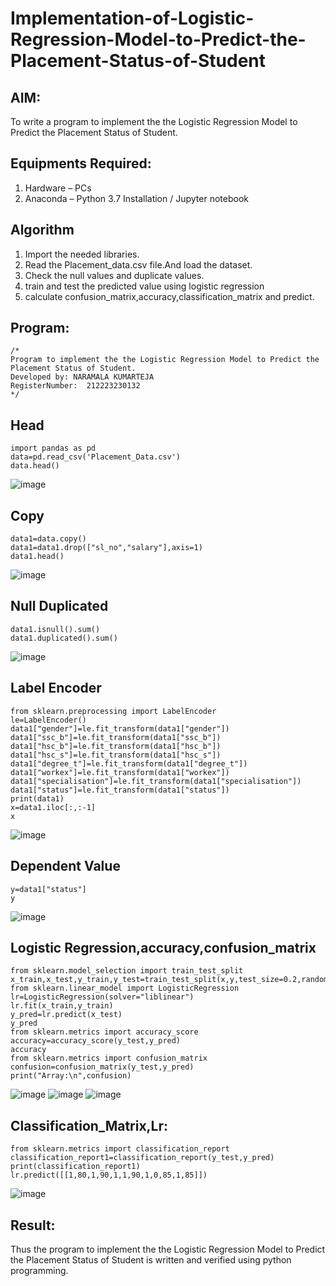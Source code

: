 # Implementation-of-Logistic-Regression-Model-to-Predict-the-Placement-Status-of-Student

## AIM:
To write a program to implement the the Logistic Regression Model to Predict the Placement Status of Student.

## Equipments Required:
1. Hardware – PCs
2. Anaconda – Python 3.7 Installation / Jupyter notebook

## Algorithm
1. Import the needed libraries.
2. Read the Placement_data.csv file.And load the dataset.
3. Check the null values and duplicate values.
4. train and test the predicted value using logistic regression
5. calculate confusion_matrix,accuracy,classification_matrix and predict.

## Program:
```
/*
Program to implement the the Logistic Regression Model to Predict the Placement Status of Student.
Developed by: NARAMALA KUMARTEJA
RegisterNumber:  212223230132
*/
```
## Head
```
import pandas as pd
data=pd.read_csv('Placement_Data.csv')
data.head()
```
![image](https://github.com/Jeshwanthkumarpayyavula/Implementation-of-Logistic-Regression-Model-to-Predict-the-Placement-Status-of-Student/assets/145742402/58f776d2-6a40-46ab-8d9c-afab7d7a65fa)

## Copy
```
data1=data.copy()
data1=data1.drop(["sl_no","salary"],axis=1)
data1.head()
```
![image](https://github.com/Jeshwanthkumarpayyavula/Implementation-of-Logistic-Regression-Model-to-Predict-the-Placement-Status-of-Student/assets/145742402/22b1b092-72aa-4f87-adea-df33b366fd28)

## Null Duplicated
```
data1.isnull().sum()
data1.duplicated().sum()
```
![image](https://github.com/Jeshwanthkumarpayyavula/Implementation-of-Logistic-Regression-Model-to-Predict-the-Placement-Status-of-Student/assets/145742402/cc75f313-c0f8-4d6f-934d-743e32037183)
## Label Encoder
```
from sklearn.preprocessing import LabelEncoder
le=LabelEncoder()
data1["gender"]=le.fit_transform(data1["gender"])
data1["ssc_b"]=le.fit_transform(data1["ssc_b"])
data1["hsc_b"]=le.fit_transform(data1["hsc_b"])
data1["hsc_s"]=le.fit_transform(data1["hsc_s"])
data1["degree_t"]=le.fit_transform(data1["degree_t"])
data1["workex"]=le.fit_transform(data1["workex"])
data1["specialisation"]=le.fit_transform(data1["specialisation"])
data1["status"]=le.fit_transform(data1["status"])
print(data1)
x=data1.iloc[:,:-1]
x
```
![image](https://github.com/Jeshwanthkumarpayyavula/Implementation-of-Logistic-Regression-Model-to-Predict-the-Placement-Status-of-Student/assets/145742402/1b56f9c7-368e-4a7b-96ca-120db946f771)
## Dependent Value
```
y=data1["status"]
y
```
![image](https://github.com/Jeshwanthkumarpayyavula/Implementation-of-Logistic-Regression-Model-to-Predict-the-Placement-Status-of-Student/assets/145742402/905384b3-5469-497b-a66c-0d73a01493d0)

## Logistic Regression,accuracy,confusion_matrix
```
from sklearn.model_selection import train_test_split
x_train,x_test,y_train,y_test=train_test_split(x,y,test_size=0.2,random_state=0)
from sklearn.linear_model import LogisticRegression
lr=LogisticRegression(solver="liblinear")
lr.fit(x_train,y_train)
y_pred=lr.predict(x_test)
y_pred
from sklearn.metrics import accuracy_score
accuracy=accuracy_score(y_test,y_pred)
accuracy
from sklearn.metrics import confusion_matrix
confusion=confusion_matrix(y_test,y_pred)
print("Array:\n",confusion)

```
![image](https://github.com/Jeshwanthkumarpayyavula/Implementation-of-Logistic-Regression-Model-to-Predict-the-Placement-Status-of-Student/assets/145742402/09dc2a0f-e9b5-4200-9b58-4f04a448e089)
![image](https://github.com/Jeshwanthkumarpayyavula/Implementation-of-Logistic-Regression-Model-to-Predict-the-Placement-Status-of-Student/assets/145742402/f700dcd8-ecbc-4943-a0ca-7ea94f44e654)
![image](https://github.com/Jeshwanthkumarpayyavula/Implementation-of-Logistic-Regression-Model-to-Predict-the-Placement-Status-of-Student/assets/145742402/d8b9adb2-5d3a-41fc-8fa2-228d32846f43)
## Classification_Matrix,Lr:
```
from sklearn.metrics import classification_report
classification_report1=classification_report(y_test,y_pred)
print(classification_report1)
lr.predict([[1,80,1,90,1,1,90,1,0,85,1,85]])
```
![image](https://github.com/Jeshwanthkumarpayyavula/Implementation-of-Logistic-Regression-Model-to-Predict-the-Placement-Status-of-Student/assets/145742402/9a1238e1-e037-484a-b9b6-d9cab198aa77)
## Result:
Thus the program to implement the the Logistic Regression Model to Predict the Placement Status of Student is written and verified using python programming.
